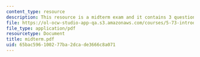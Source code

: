 ```yaml
---
content_type: resource
description: This resource is a midterm exam and it contains 3 questions on wave functions.
file: https://ol-ocw-studio-app-qa.s3.amazonaws.com/courses/5-73-introductory-quantum-mechanics-i-fall-2005/65bac596100277ba2dcade3666c8a071_midterm.pdf
file_type: application/pdf
resourcetype: Document
title: midterm.pdf
uid: 65bac596-1002-77ba-2dca-de3666c8a071
---
```

